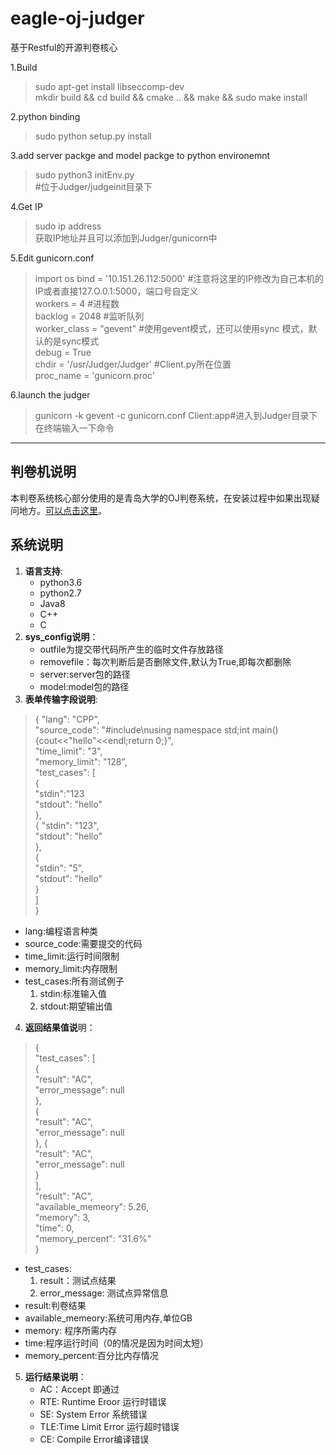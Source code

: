 ﻿# eagle-oj-judger
基于Restful的开源判卷核心

1.Build
> sudo apt-get install libseccomp-dev  
mkdir build && cd build && cmake .. && make && sudo make install

2.python binding
>sudo python setup.py install

3.add server packge and model packge to python environemnt
> sudo python3 initEnv.py   
#位于Judger/judgeinit目录下

4.Get IP
> sudo ip address  
> 获取IP地址并且可以添加到Judger/gunicorn中

5.Edit gunicorn.conf

> import os
bind = '10.151.26.112:5000'  #注意将这里的IP修改为自己本机的IP或者直接127.O.0.1:5000，端口号自定义  
workers = 4     #进程数  
backlog = 2048      #监听队列  
worker_class = "gevent"     #使用gevent模式，还可以使用sync 模式，默认的是sync模式  
debug = True  
chdir = '/usr/Judger/Judger' #Client.py所在位置  
proc_name = 'gunicorn.proc'

6.launch the judger
> gunicorn -k gevent -c gunicorn.conf Client:app#进入到Judger目录下在终端输入一下命令


---
## 判卷机说明

本判卷系统核心部分使用的是青岛大学的OJ判卷系统，在安装过程中如果出现疑问地方。[可以点击这里](http://docs.onlinejudge.me/#/judger/api)。

## 系统说明
1. **语言支持**:
    - python3.6
    - python2.7
    - Java8
    - C++
    - C
2. **sys_config说明**：
	-  outfile为提交带代码所产生的临时文件存放路径
	-  removefile：每次判断后是否删除文件,默认为True,即每次都删除
	-  server:server包的路径
	-  model:model包的路径
3.  **表单传输字段说明**:
>  {
    "lang": "CPP",  
    "source_code": "#include<iostream>\nusing namespace std;int main(){cout<<\"hello\"<<endl;return 0;}",  
    "time_limit": "3",  
    "memory_limit": "128",  
    "test_cases": [  
      {  
        "stdin":"123  
        "stdout": "hello"  
      },  
      {
        "stdin": "123",  
        "stdout": "hello"  
      },  
      {   
        "stdin": "5",  
        "stdout": "hello"  
      }  
    ]  
  }
  
  - lang:编程语言种类
  - source_code:需要提交的代码
  - time_limit:运行时间限制
  - memory_limit:内存限制
  - test_cases:所有测试例子
      1. stdin:标准输入值
      2. stdout:期望输出值

4. **返回结果值说**明：
> {  
    "test_cases": [  
        {  
            "result": "AC",  
            "error_message": null  
        },  
        {  
            "result": "AC",  
            "error_message": null  
        },
        {  
            "result": "AC",  
            "error_message": null  
        }  
    ],  
    "result": "AC",  
    "available_memeory": 5.26,  
    "memory": 3,  
    "time": 0,  
    "memory_percent": "31.6%"  
}

 -  test_cases:
	1. result：测试点结果
	2. error_message: 测试点异常信息
 - result:判卷结果
 - available_memeory:系统可用内存,单位GB
 - memory: 程序所需内存
 - time:程序运行时间（0的情况是因为时间太短）
 - memory_percent:百分比内存情况

5. **运行结果说明**：
    - AC：Accept 即通过
    - RTE: Runtime Eroor 运行时错误
    - SE: System Error 系统错误
    - TLE:Time Limit Error 运行超时错误
    - CE: Compile Error编译错误
